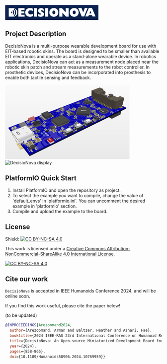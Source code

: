 <img src="images/DecisioNova-logo.png" alt="DecisioNova logo" width="300"/>

## Project Description

DecisioNova is a multi-purpose wearable development board for use with EIT-based robotic skins. The board is designed to be smaller than available EIT electronics and operate as a stand-alone wearable device. In robotics applications, DecisioNova can act as a measurement node placed near the robotic skin patch and stream measurements to the robot controller. In prosthetic devices, DecisioNova can be incorporated into prosthesis to enable both tactile sensing and feedback.

<img src="images/DecisioNova-3D.JPG" alt="DecisioNova 3D" width="400"/>
<img src="images/DecisioNova-display.gif" alt="DecisioNova display" width="400"/>

## PlatformIO Quick Start

1. Install PlatformIO and open the repository as project.
2. To select the example you want to compile, change the value of 'default_envs' in 'platformio.ini'. You can uncomment the desired example in 'platformio' section.
3. Compile and upload the example to the board.

## License 

Shield: [![CC BY-NC-SA 4.0][cc-by-nc-sa-shield]][cc-by-nc-sa]

This work is licensed under a
[Creative Commons Attribution-NonCommercial-ShareAlike 4.0 International License][cc-by-nc-sa].

[![CC BY-NC-SA 4.0][cc-by-nc-sa-image]][cc-by-nc-sa]

[cc-by-nc-sa]: http://creativecommons.org/licenses/by-nc-sa/4.0/
[cc-by-nc-sa-image]: https://licensebuttons.net/l/by-nc-sa/4.0/88x31.png
[cc-by-nc-sa-shield]: https://img.shields.io/badge/License-CC%20BY--NC--SA%204.0-lightgrey.svg

## Cite our work

`DecisioNova` is accepted in IEEE Humanoids Conference 2024, and will be online soon.

If you find this work useful, please cite the paper below!

(to be updated)

```bibtex
@INPROCEEDINGS{Arezoomand2024,
  author={Arezoomand, Arman and Baltzer, Heather and Azhari, Fae},
  booktitle={2024 IEEE-RAS 23rd International Conference on Humanoid Robots (Humanoids)}, 
  title={DecisioNova: An Open-source Miniaturized Development Board for EIT-based Robotic Skins}, 
  year={2024},
  pages={858-865},
  doi={10.1109/Humanoids58906.2024.10769959}}
```